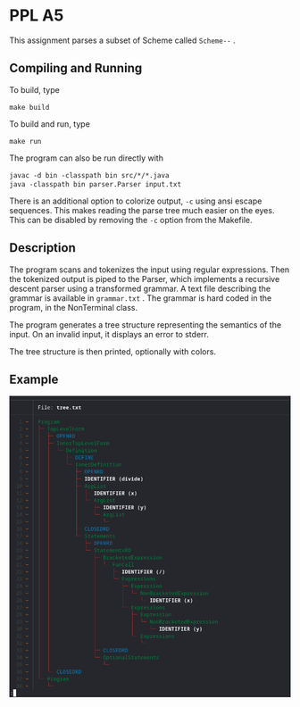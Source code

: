 # PPL A5

This assignment parses a subset of Scheme called ``` Scheme-- ``` .


## Compiling and Running

To build, type
```
make build
```
To build and run, type 
```
make run
```

The program can also be run directly with
```
javac -d bin -classpath bin src/*/*.java
java -classpath bin parser.Parser input.txt
```

There is an additional option to colorize output, ``` -c ``` using
ansi escape sequences. This makes reading the parse tree much easier on the eyes.
This can be disabled by removing the ``` -c ``` option from the Makefile.

## Description

The program scans and tokenizes the input using regular expressions.
Then the tokenized output is piped to the Parser,
which implements a recursive descent parser using a transformed grammar.
A text file describing the grammar is available in ``` grammar.txt ``` .
The grammar is hard coded in the program, 
in the NonTerminal class.

The program generates a tree structure representing the semantics of the input.
On an invalid input, it displays an error to stderr.

The tree structure is then printed, optionally with colors.

## Example

![example colorized tree output](https://github.com/nicholasfagan/ppl-a5/raw/master/Example.png)

